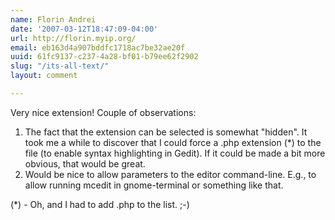 ```yaml
---
name: Florin Andrei
date: '2007-03-12T18:47:09-04:00'
url: http://florin.myip.org/
email: eb163d4a907bddfc1718ac7be32ae20f
uuid: 61fc9137-c237-4a28-bf01-b79ee62f2902
slug: "/its-all-text/"
layout: comment

---
```


Very nice extension!
Couple of observations:
1. The fact that the extension can be selected is somewhat "hidden". It took me a while to discover that I could force a .php extension (*) to the file (to enable syntax highlighting in Gedit). If it could be made a bit more obvious, that would be great.
2. Would be nice to allow parameters to the editor command-line. E.g., to allow running mcedit in gnome-terminal or something like that.

(*) - Oh, and I had to add .php to the list. ;-)
